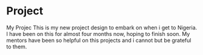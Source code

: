 # Project
My Projec
This is my new project design to embark on when i get to Nigeria. 
I have been on this for almost four months now, hoping to finish soon.
My mentors have been so helpful on this projects and i cannot but be grateful to them.
